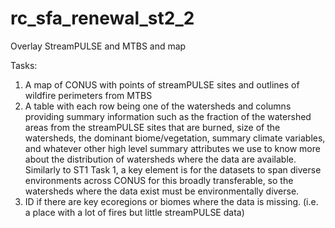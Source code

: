 # rc_sfa_renewal_st2_2
Overlay StreamPULSE and MTBS and map

Tasks: 
1. A map of CONUS with points of streamPULSE sites and outlines of wildfire perimeters from MTBS
2. A table with each row being one of the watersheds and columns providing summary information such as the fraction of the watershed areas from the streamPULSE sites that are burned, size of the watersheds, the dominant biome/vegetation, summary climate variables, and whatever other high level summary attributes we use to know more about the distribution of watersheds where the data are available. Similarly to ST1 Task 1, a key element is for the datasets to span diverse environments across CONUS for this broadly transferable, so the watersheds where the data exist must be environmentally diverse.
3. ID if there are key ecoregions or biomes where the data is missing. (i.e. a place with a lot of fires but little streamPULSE data)
